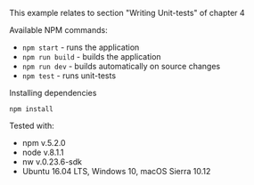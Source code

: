 This example relates to section "Writing Unit-tests" of chapter 4

Available NPM commands:
- `npm start` - runs the application
- `npm run build` - builds the application
- `npm run dev` - builds automatically on source changes
- `npm test` - runs unit-tests


Installing dependencies
```
npm install
```

Tested with:
- npm v.5.2.0
- node v.8.1.1
- nw v.0.23.6-sdk
- Ubuntu 16.04 LTS, Windows 10, macOS Sierra 10.12



